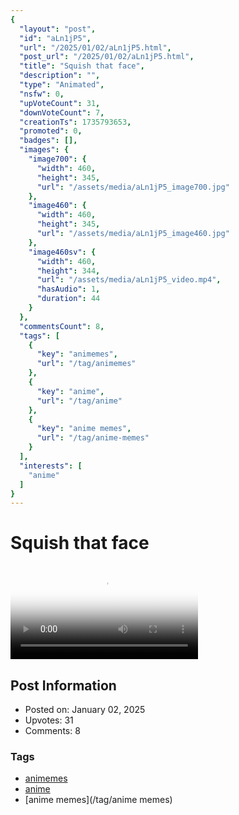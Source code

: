 ```yaml
---
{
  "layout": "post",
  "id": "aLn1jP5",
  "url": "/2025/01/02/aLn1jP5.html",
  "post_url": "/2025/01/02/aLn1jP5.html",
  "title": "Squish that face",
  "description": "",
  "type": "Animated",
  "nsfw": 0,
  "upVoteCount": 31,
  "downVoteCount": 7,
  "creationTs": 1735793653,
  "promoted": 0,
  "badges": [],
  "images": {
    "image700": {
      "width": 460,
      "height": 345,
      "url": "/assets/media/aLn1jP5_image700.jpg"
    },
    "image460": {
      "width": 460,
      "height": 345,
      "url": "/assets/media/aLn1jP5_image460.jpg"
    },
    "image460sv": {
      "width": 460,
      "height": 344,
      "url": "/assets/media/aLn1jP5_video.mp4",
      "hasAudio": 1,
      "duration": 44
    }
  },
  "commentsCount": 8,
  "tags": [
    {
      "key": "animemes",
      "url": "/tag/animemes"
    },
    {
      "key": "anime",
      "url": "/tag/anime"
    },
    {
      "key": "anime memes",
      "url": "/tag/anime-memes"
    }
  ],
  "interests": [
    "anime"
  ]
}
---
```


# Squish that face

<video controls playsinline loop poster="/assets/media/aLn1jP5_image460.jpg">
  <source src="/assets/media/aLn1jP5_video.mp4" type="video/mp4">
  Your browser does not support the video tag.
</video>

## Post Information

- Posted on: January 02, 2025
- Upvotes: 31
- Comments: 8

### Tags

- [animemes](/tag/animemes)
- [anime](/tag/anime)
- [anime memes](/tag/anime memes)
